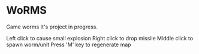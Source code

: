 # WoRMS
Game worms
It's project in progress. 

Left click to cause small explosion
Right click to drop missile
Middle click to spawn worm/unit
Press 'M' key to regenerate map
